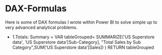 # DAX-Formulas
Here is some of DAX formulas I wrote within Power BI to solve simple up to very advanced analytical problems.

- 1.Totals:
Summary = 
VAR tableGrouped=
    SUMMARIZE('US Superstore data',
              'US Superstore data'[Sub-Category],
              "Total Sales by Sub Category",SUM('US Superstore data'[Sales])
    )
RETURN tableGrouped
